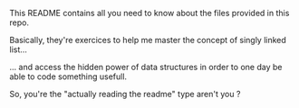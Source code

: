 This README contains all you need to know about the files provided in this repo.

Basically, they're exercices to help me master the concept of singly linked list...





... and access the hidden power of data structures in order to one day be able to code something usefull.





So, you're the "actually reading the readme" type aren't you ?
